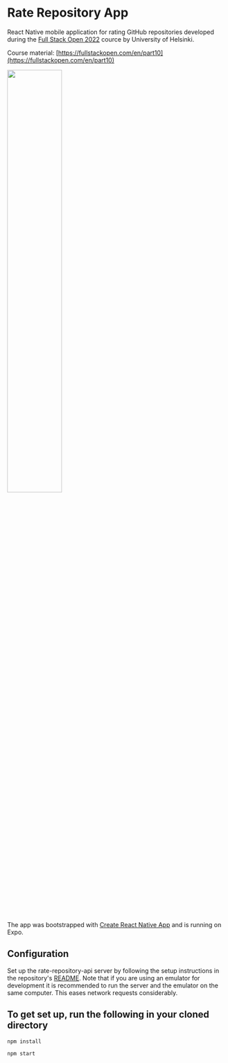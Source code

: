 # Rate Repository App

React Native mobile application for rating GitHub repositories developed during the [Full Stack Open 2022](https://fullstackopen.com/en) cource by University of Helsinki.

Course material: [https://fullstackopen.com/en/part10](https://fullstackopen.com/en/part10)

<img src="./assets/images/app-demo.gif" width="50%" />

The app was bootstrapped with [Create React Native App](https://github.com/react-community/create-react-native-app) and is running on Expo.

## Configuration

Set up the rate-repository-api server by following the setup instructions in the repository's [README](https://github.com/fullstack-hy2020/rate-repository-api/blob/master/README.md). Note that if you are using an emulator for development it is recommended to run the server and the emulator on the same computer. This eases network requests considerably.

## To get set up, run the following in your cloned directory

`npm install`

`npm start`
